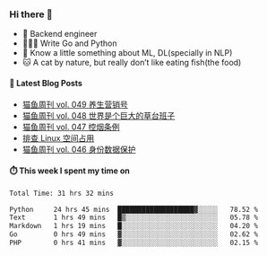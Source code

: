 ### Hi there 👋

- 🔧 Backend engineer
- 👨🏻‍💻 Write Go and Python
- 🔭 Know a little something about ML, DL(specially in NLP)
- 🐱 A cat by nature, but really don’t like eating fish(the food)

#### 📖 Latest Blog Posts
<!-- BLOG-POST-LIST:START -->
- [猫鱼周刊 vol. 049 养生营销号](https://ameow.xyz/archives/weekly-049)
- [猫鱼周刊 vol. 048 世界是个巨大的草台班子](https://ameow.xyz/archives/weekly-048)
- [猫鱼周刊 vol. 047 控烟条例](https://ameow.xyz/archives/weekly-047)
- [排查 Linux 空间占用](https://ameow.xyz/archives/linux-storage-usage-troubleshoot)
- [猫鱼周刊 vol. 046 身份数据保护](https://ameow.xyz/archives/weekly-046)
<!-- BLOG-POST-LIST:END -->

#### ⏱️ This week I spent my time on
<!--START_SECTION:waka-->

```txt
Total Time: 31 hrs 32 mins

Python     24 hrs 45 mins  ███████████████████▓░░░░░   78.52 %
Text       1 hrs 49 mins   █▒░░░░░░░░░░░░░░░░░░░░░░░   05.78 %
Markdown   1 hrs 19 mins   █░░░░░░░░░░░░░░░░░░░░░░░░   04.20 %
Go         0 hrs 49 mins   ▓░░░░░░░░░░░░░░░░░░░░░░░░   02.62 %
PHP        0 hrs 41 mins   ▓░░░░░░░░░░░░░░░░░░░░░░░░   02.15 %
```

<!--END_SECTION:waka-->

<!--
**LeslieLeung/LeslieLeung** is a ✨ _special_ ✨ repository because its `README.md` (this file) appears on your GitHub profile.

Here are some ideas to get you started:

- 🔭 I’m currently working on ...
- 🌱 I’m currently learning ...
- 👯 I’m looking to collaborate on ...
- 🤔 I’m looking for help with ...
- 💬 Ask me about ...
- 📫 How to reach me: ...
- 😄 Pronouns: ...
- ⚡ Fun fact: ...
-->
